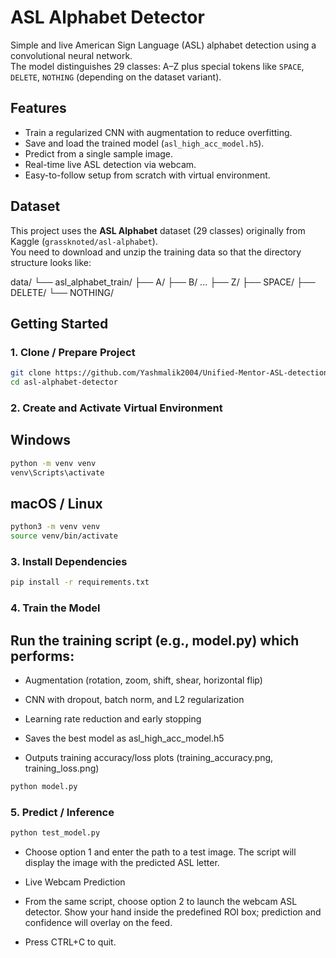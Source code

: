 # ASL Alphabet Detector

Simple and live American Sign Language (ASL) alphabet detection using a convolutional neural network.  
The model distinguishes 29 classes: A–Z plus special tokens like `SPACE`, `DELETE`, `NOTHING` (depending on the dataset variant).

## Features

- Train a regularized CNN with augmentation to reduce overfitting.
- Save and load the trained model (`asl_high_acc_model.h5`).
- Predict from a single sample image.
- Real-time live ASL detection via webcam.
- Easy-to-follow setup from scratch with virtual environment.

## Dataset

This project uses the **ASL Alphabet** dataset (29 classes) originally from Kaggle (`grassknoted/asl-alphabet`).  
You need to download and unzip the training data so that the directory structure looks like:

data/
└── asl_alphabet_train/
├── A/
├── B/
...
├── Z/
├── SPACE/
├── DELETE/
└── NOTHING/


## Getting Started

### 1. Clone / Prepare Project

```bash
git clone https://github.com/Yashmalik2004/Unified-Mentor-ASL-detection
cd asl-alphabet-detector
```
### 2. Create and Activate Virtual Environment
 ## Windows

```bash
python -m venv venv
venv\Scripts\activate

```
 ## macOS / Linux

```bash
python3 -m venv venv
source venv/bin/activate

```
### 3. Install Dependencies

```bash
pip install -r requirements.txt
```

### 4. Train the Model
## Run the training script (e.g., model.py) which performs:

- Augmentation (rotation, zoom, shift, shear, horizontal flip)

- CNN with dropout, batch norm, and L2 regularization

- Learning rate reduction and early stopping

- Saves the best model as asl_high_acc_model.h5

- Outputs training accuracy/loss plots (training_accuracy.png, training_loss.png)

```bash
python model.py
```

### 5. Predict / Inference

```bash
python test_model.py
```
- Choose option 1 and enter the path to a test image. The script will display the image with the predicted ASL letter.

- Live Webcam Prediction
- From the same script, choose option 2 to launch the webcam ASL detector. Show your hand inside the predefined ROI box; prediction and       confidence will overlay on the feed.
- Press CTRL+C to quit.